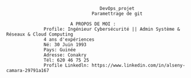                                        DevOps_projet
                                    Paramettrage de git
                              
                            A PROPOS DE MOI :
                  Profile: Ingénieur Cybersécurité || Admin Système & Réseaux & Cloud Computing
                  4 ans d'expériences
                  Né: 30 Juin 1993
                  Pays: Guinée
                  Adresse: Conakry
                  Tél: 620 46 75 25
                  Profile Linkedln: https://www.linkedin.com/in/alseny-camara-29791a167
